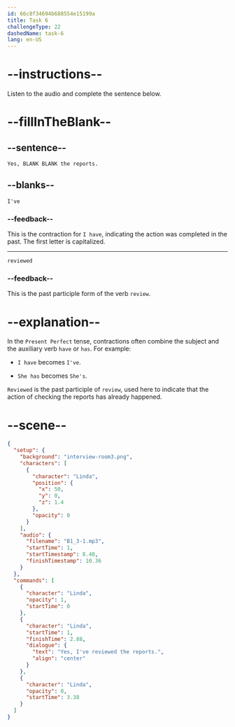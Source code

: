 ```yaml
---
id: 66c8f34694b688554e15199a
title: Task 6
challengeType: 22
dashedName: task-6
lang: en-US
---
```


<!-- (Audio) Linda: Yes, I've reviewed the reports. -->

# --instructions--

Listen to the audio and complete the sentence below.

# --fillInTheBlank--

## --sentence--

`Yes, BLANK BLANK the reports.`

## --blanks--

`I've`

### --feedback--

This is the contraction for `I have`, indicating the action was completed in the past. The first letter is capitalized.

---

`reviewed`

### --feedback--

This is the past participle form of the verb `review`.

# --explanation--

In the `Present Perfect` tense, contractions often combine the subject and the auxiliary verb `have` or `has`. For example:

- `I have` becomes `I've`.

- `She has` becomes `She's`.

`Reviewed` is the past participle of `review`, used here to indicate that the action of checking the reports has already happened.

# --scene--

```json
{
  "setup": {
    "background": "interview-room3.png",
    "characters": [
      {
        "character": "Linda",
        "position": {
          "x": 50,
          "y": 0,
          "z": 1.4
        },
        "opacity": 0
      }
    ],
    "audio": {
      "filename": "B1_3-1.mp3",
      "startTime": 1,
      "startTimestamp": 8.48,
      "finishTimestamp": 10.36
    }
  },
  "commands": [
    {
      "character": "Linda",
      "opacity": 1,
      "startTime": 0
    },
    {
      "character": "Linda",
      "startTime": 1,
      "finishTime": 2.88,
      "dialogue": {
        "text": "Yes, I've reviewed the reports.",
        "align": "center"
      }
    },
    {
      "character": "Linda",
      "opacity": 0,
      "startTime": 3.38
    }
  ]
}
```
